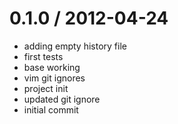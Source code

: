 
0.1.0 / 2012-04-24 
==================

  * adding empty history file
  * first tests
  * base working
  * vim git ignores
  * project init
  * updated git ignore
  * initial commit
